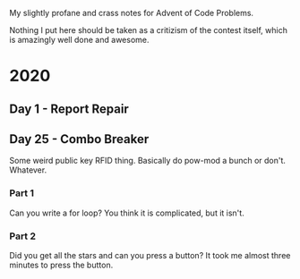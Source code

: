 My slightly profane and crass notes for Advent of Code Problems.

Nothing I put here should be taken as a critizism of the contest itself,
which is amazingly well done and awesome.


# 2020

## Day 1 - Report Repair


## Day 25 - Combo Breaker

Some weird public key RFID thing.  Basically do pow-mod a bunch
or don't.  Whatever.

### Part 1

Can you write a for loop?  You think it is complicated, but it isn't.

### Part 2

Did you get all the stars and can you press a button?
It took me almost three minutes to press the button.



